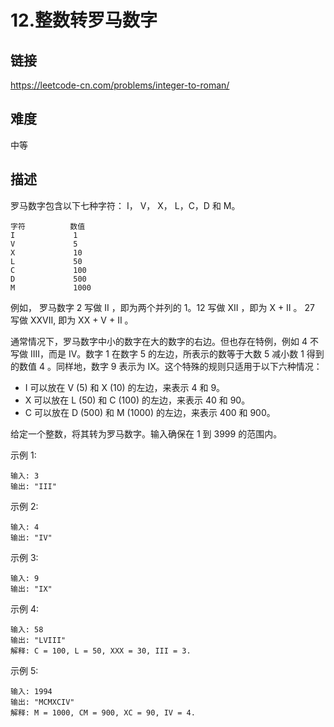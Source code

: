 # 12.整数转罗马数字

## 链接
https://leetcode-cn.com/problems/integer-to-roman/

## 难度
中等

## 描述
罗马数字包含以下七种字符： I， V， X， L，C，D 和 M。  
```text
字符          数值
I             1
V             5
X             10
L             50
C             100
D             500
M             1000
```

例如， 罗马数字 2 写做 II ，即为两个并列的 1。12 写做 XII ，即为 X + II 。 27 写做  XXVII, 即为 XX + V + II 。

通常情况下，罗马数字中小的数字在大的数字的右边。但也存在特例，例如 4 不写做 IIII，而是 IV。数字 1 在数字 5 的左边，所表示的数等于大数 5 减小数 1 得到的数值 4 。同样地，数字 9 表示为 IX。这个特殊的规则只适用于以下六种情况：

- I 可以放在 V (5) 和 X (10) 的左边，来表示 4 和 9。
- X 可以放在 L (50) 和 C (100) 的左边，来表示 40 和 90。 
- C 可以放在 D (500) 和 M (1000) 的左边，来表示 400 和 900。

给定一个整数，将其转为罗马数字。输入确保在 1 到 3999 的范围内。

示例 1:
```text
输入: 3
输出: "III"
```
示例 2:
```text
输入: 4
输出: "IV"
```
示例 3:
```text
输入: 9
输出: "IX"
```
示例 4:
```text
输入: 58
输出: "LVIII"
解释: C = 100, L = 50, XXX = 30, III = 3.
```
示例 5:
```text
输入: 1994
输出: "MCMXCIV"
解释: M = 1000, CM = 900, XC = 90, IV = 4.
```


